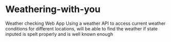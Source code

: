 # Weathering-with-you
Weather checking Web App
Using a weather API to access current weather conditions for different locations, will be able to find the weather if state inputed is spelt properly and is well known enough
